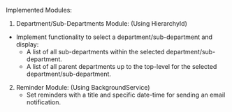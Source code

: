 Implemented Modules:
1. Department/Sub-Departments Module: (Using HierarchyId)
  - Implement functionality to select a department/sub-department and display:
      - A list of all sub-departments within the selected department/sub-department.
      - A list of all parent departments up to the top-level for the selected department/sub-department.

2. Reminder Module: (Using BackgroundService)
   - Set reminders with a title and specific date-time for sending an email notification.

